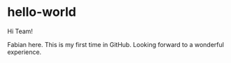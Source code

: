 # hello-world

Hi Team!

Fabian here. This is my first time in GitHub.
Looking forward to a wonderful experience.
